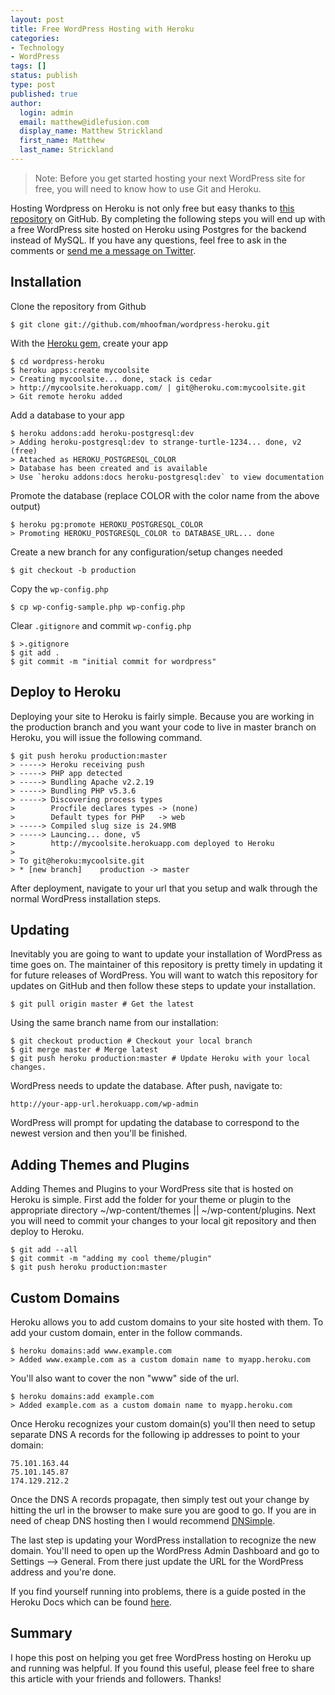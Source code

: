 ```yaml
---
layout: post
title: Free WordPress Hosting with Heroku
categories:
- Technology
- WordPress
tags: []
status: publish
type: post
published: true
author:
  login: admin
  email: matthew@idlefusion.com
  display_name: Matthew Strickland
  first_name: Matthew
  last_name: Strickland
---
```

> Note: Before you get started hosting your next WordPress site for free, you will need to know how to use Git and Heroku.

Hosting Wordpress on Heroku is not only free but easy thanks to [this repository](https://github.com/mhoofman/wordpress-heroku) on GitHub.  By completing the following steps you will end up with a free WordPress site hosted on Heroku using Postgres for the backend instead of MySQL.  If you have any questions, feel free to ask in the comments or [send me a message on Twitter](http://twitter.com/strickland).

<!-- more -->

## Installation

Clone the repository from Github

    $ git clone git://github.com/mhoofman/wordpress-heroku.git
    
With the [Heroku gem](http://devcenter.heroku.com/articles/heroku-command), create your app

    $ cd wordpress-heroku
    $ heroku apps:create mycoolsite
    > Creating mycoolsite... done, stack is cedar
    > http://mycoolsite.herokuapp.com/ | git@heroku.com:mycoolsite.git
    > Git remote heroku added

Add a database to your app

    $ heroku addons:add heroku-postgresql:dev
    > Adding heroku-postgresql:dev to strange-turtle-1234... done, v2 (free)
    > Attached as HEROKU_POSTGRESQL_COLOR
    > Database has been created and is available
    > Use `heroku addons:docs heroku-postgresql:dev` to view documentation

Promote the database (replace COLOR with the color name from the above output)

    $ heroku pg:promote HEROKU_POSTGRESQL_COLOR
    > Promoting HEROKU_POSTGRESQL_COLOR to DATABASE_URL... done

Create a new branch for any configuration/setup changes needed

    $ git checkout -b production
    
Copy the `wp-config.php`

    $ cp wp-config-sample.php wp-config.php

Clear `.gitignore` and commit `wp-config.php`

    $ >.gitignore
    $ git add .
    $ git commit -m "initial commit for wordpress"

## Deploy to Heroku

Deploying your site to Heroku is fairly simple.  Because you are working in the production branch and you want your code to live in master branch on Heroku, you will issue the following command.

    $ git push heroku production:master
    > -----> Heroku receiving push
    > -----> PHP app detected
    > -----> Bundling Apache v2.2.19
    > -----> Bundling PHP v5.3.6
    > -----> Discovering process types
    >        Procfile declares types -> (none)
    >        Default types for PHP   -> web
    > -----> Compiled slug size is 24.9MB
    > -----> Launcing... done, v5
    >        http://mycoolsite.herokuapp.com deployed to Heroku
    >
    > To git@heroku:mycoolsite.git
    > * [new branch]    production -> master 

After deployment, navigate to your url that you setup and walk through the normal WordPress installation steps.

## Updating

Inevitably you are going to want to update your installation of WordPress as time goes on.  The maintainer of this repository is pretty timely in updating it for future releases of WordPress.  You will want to watch this repository for updates on GitHub and then follow these steps to update your installation.

    $ git pull origin master # Get the latest

Using the same branch name from our installation:

    $ git checkout production # Checkout your local branch
    $ git merge master # Merge latest
    $ git push heroku production:master # Update Heroku with your local changes.

WordPress needs to update the database. After push, navigate to:

    http://your-app-url.herokuapp.com/wp-admin

WordPress will prompt for updating the database to correspond to the newest version and then you'll be finished.

## Adding Themes and Plugins

Adding Themes and Plugins to your WordPress site that is hosted on Heroku is simple.  First add the folder for your theme or plugin to the appropriate directory ~/wp-content/themes || ~/wp-content/plugins.  Next you will need to commit your changes to your local git repository and then deploy to Heroku.

    $ git add --all
    $ git commit -m "adding my cool theme/plugin"
    $ git push heroku production:master

## Custom Domains

Heroku allows you to add custom domains to your site hosted with them.  To add your custom domain, enter in the follow commands.

    $ heroku domains:add www.example.com
    > Added www.example.com as a custom domain name to myapp.heroku.com

You'll also want to cover the non "www" side of the url.

    $ heroku domains:add example.com
    > Added example.com as a custom domain name to myapp.heroku.com

Once Heroku recognizes your custom domain(s) you'll then need to setup separate DNS A records for the following ip addresses to point to your domain:

    75.101.163.44
    75.101.145.87
    174.129.212.2

Once the DNS A records propagate, then simply test out your change by hitting the url in the browser to make sure you are good to go.  If you are in need of cheap DNS hosting then I would recommend [DNSimple](https://dnsimple.com/r/571e28804df06f).

The last step is updating your WordPress installation to recognize the new domain.  You'll need to open up the WordPress Admin Dashboard and go to Settings --> General.  From there just update the URL for the WordPress address and you're done.

If you find yourself running into problems, there is a guide posted in the Heroku Docs which can be found [here](https://devcenter.heroku.com/articles/custom-domains).

## Summary

I hope this post on helping you get free WordPress hosting on Heroku up and running was helpful.  If you found this useful, please feel free to share this article with your friends and followers.  Thanks!
